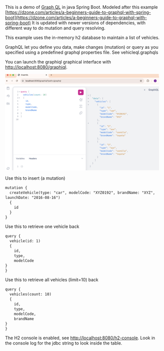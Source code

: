 This is a demo of [Graph QL](https://graphql.org/learn/) in java Spring Boot. Modeled after this example
[https://dzone.com/articles/a-beginners-guide-to-graphql-with-spring-boot](https://dzone.com/articles/a-beginners-guide-to-graphql-with-spring-boot)
It is updated with newer versions of dependencies, with different way to do mutation and query resolving.

This example uses the in-memory h2 database to maintain a list of vehicles.

GraphQL let you define you data, make changes (mutation) or query as you specified using a predefined graphql properties file. See vehicleql.graphqls

You can launch the graphiql graphical interface with [http://localhost:8080/graphiql](http://localhost:8080/graphiql).

<img src="./img/graphqlscreenshot.png" width="500"/>
 
Use this to insert (a mutation)


```
mutation {
  createVehicle(type: "car", modelCode: "XYZ0192", brandName: "XYZ", launchDate: "2016-08-16") 
  {
    id
  }
}
```
Use this to retrieve one vehicle back 

```
query {
  vehicle(id: 1) 
  {
    id, 
    type, 
    modelCode
}
}
```

Use this to retrieve all vehicles (limit=10) back 

```
query {
  vehicles(count: 10) 
  {
    id, 
    type, 
    modelCode,
    brandName
}
}
```


The H2 console is enabled, see [http://localhost:8080/h2-console](http://localhost:8080/h2-console).
Look in the console log for the jdbc string to look inside the table.

